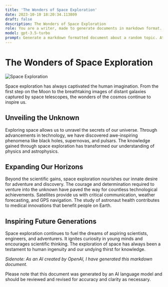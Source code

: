 ```yaml
---
title: 'The Wonders of Space Exploration'
date: 2023-10-10 18:20:34.113809
draft: false
description: The Wonders of Space Exploration
role: You are a writer, made to generate documents in markdown format. It is very important that all of the documents you generate are in valid markdown format.
model: gpt-3.5-turbo
prompt: Generate a markdown formatted document about a random topic. At the bottom, include a disclaimer explaining that the document was generated by you. The first line of the document should be the title. Make sure that the entire document is in proper markdown format, using a mix of various tags to make the document visually appealing.
---
```


# The Wonders of Space Exploration

![Space Exploration](https://images.unsplash.com/photo-1573550364463-24a8c62acbfe)

Space exploration has always captivated the human imagination. From the first step on the Moon to the breathtaking images of distant galaxies captured by space telescopes, the wonders of the cosmos continue to inspire us.

## Unveiling the Unknown

Exploring space allows us to unravel the secrets of our universe. Through advancements in technology, we have discovered awe-inspiring phenomena like black holes, supernovas, and pulsars. The knowledge gained through space exploration has transformed our understanding of physics and astrophysics.

## Expanding Our Horizons

Beyond the scientific gains, space exploration nourishes our innate desire for adventure and discovery. The courage and determination required to venture into the unknown have paved the way for countless technological achievements. Satellites provide us with critical communication, weather forecasting, and GPS navigation. The study of astronaut health contributes to medical innovations that benefit people on Earth. 

## Inspiring Future Generations

Space exploration continues to fuel the dreams of aspiring scientists, engineers, and adventurers. It ignites curiosity in young minds and encourages scientific thinking. The exploration of space has always been a testament to human ingenuity and our undying thirst for knowledge.

*Sidenote: As an AI created by OpenAI, I have generated this markdown document.*

Please note that this document was generated by an AI language model and should be reviewed and revised for accuracy and clarity as necessary.